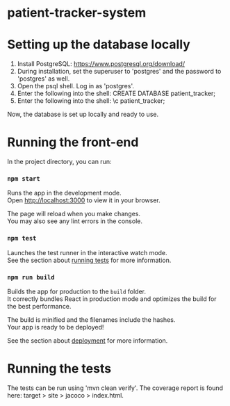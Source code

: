 # patient-tracker-system

# Setting up the database locally

1. Install PostgreSQL: https://www.postgresql.org/download/
2. During installation, set the superuser to 'postgres' and the password to 'postgres' as well.
3. Open the psql shell. Log in as 'postgres'. 
4. Enter the following into the shell:  CREATE DATABASE patient_tracker;
5. Enter the following into the shell:  \c patient_tracker;

Now, the database is set up locally and ready to use.

# Running the front-end

In the project directory, you can run:

### `npm start`

Runs the app in the development mode.\
Open [http://localhost:3000](http://localhost:3000) to view it in your browser.

The page will reload when you make changes.\
You may also see any lint errors in the console.

### `npm test`

Launches the test runner in the interactive watch mode.\
See the section about [running tests](https://facebook.github.io/create-react-app/docs/running-tests) for more information.

### `npm run build`

Builds the app for production to the `build` folder.\
It correctly bundles React in production mode and optimizes the build for the best performance.

The build is minified and the filenames include the hashes.\
Your app is ready to be deployed!

See the section about [deployment](https://facebook.github.io/create-react-app/docs/deployment) for more information.

# Running the tests

The tests can be run using 'mvn clean verify'. The coverage report is found here: target > site > jacoco > index.html. 